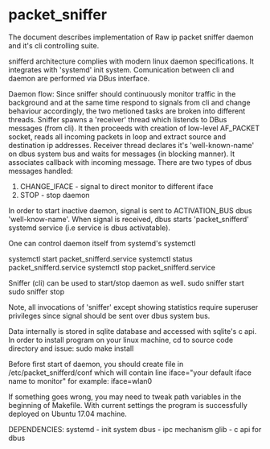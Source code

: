 # packet_sniffer

The document describes implementation of Raw ip packet sniffer 
daemon and it's cli controlling suite.

snifferd architecture complies with modern linux daemon
specifications. It integrates with 'systemd' init system.
Comunication between cli and daemon are performed via
DBus interface. 

Daemon flow:
Since sniffer should continuously monitor traffic in the 
background and at the same time respond to signals from cli
and change behaviour accordingly, the two metioned tasks are
broken into different threads. 
Sniffer spawns a 'receiver' thread which listends to DBus
messages (from cli). It then proceeds with creation of 
low-level AF_PACKET socket, reads all incoming packets in loop
and extract source and destination ip addresses. 
Receiver thread declares it's 'well-known-name' on dbus system
bus and waits for messages (in blocking manner). It associates
callback with incoming message. 
There are two types of dbus messages handled:
1) CHANGE_IFACE - signal to direct monitor to different iface
2) STOP - stop daemon


In order to start inactive daemon, signal is sent to ACTIVATION_BUS 
dbus 'well-know-name'. When signal is received, dbus starts 
'packet_snifferd' systemd service (i.e service is dbus activatable).


One can control daemon itself from systemd's systemctl

systemctl start packet_snifferd.service
systemctl status packet_snifferd.service
systemctl stop packet_snifferd.service

Sniffer (cli) can be used to start/stop daemon as well.
sudo sniffer start
sudo sniffer stop

Note, all invocations of 'sniffer' except showing statistics
require superuser privileges since signal should be sent over
dbus system bus.

Data internally is stored in sqlite database and accessed with
sqlite's c api.
In order to install program on your linux machine, cd to source
code directory and issue:
sudo make install

Before first start of daemon, you should create
file in /etc/packet_snifferd/conf
which will contain line
iface="your default iface name to monitor"
for example:
iface=wlan0

If something goes wrong, you may need to tweak path variables in 
the beginning of Makefile. With current settings the program is
successfully deployed on Ubuntu 17.04 machine.

DEPENDENCIES:
systemd - init system
dbus - ipc mechanism 
glib - c api for dbus
